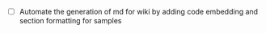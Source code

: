 - [ ] Automate the generation of md for wiki by adding code embedding and section formatting for samples